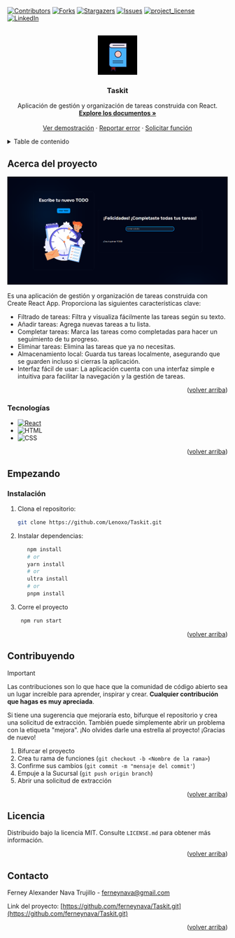 <a id="volver-arriba"></a>

[![Contributors][contributors-shield]][contributors-url]
[![Forks][forks-shield]][forks-url]
[![Stargazers][stars-shield]][stars-url]
[![Issues][issues-shield]][issues-url]
[![project_license][license-shield]][license-url]
[![LinkedIn][linkedin-shield]][linkedin-url]

<br />
<div align="center">
  <a href="https://github.com/ferneynava/Taskit.git">
    <img src="./public/112-book-morph-linealtrans.gif" alt="Logo" width="90" height="90">
  </a>

<h3 align="center">Taskit</h3>

  <p align="center">
    Aplicación de gestión y organización de tareas construida con React.
    <br />
    <a href="https://github.com/ferneynava/Taskit.git"><strong>Explore los documentos »</strong></a>
    <br />
    <br />
    <a href="https://ferneynava.github.io/Taskit/">Ver demostración</a>
    ·
    <a href="https://github.com/ferneynava/Taskit/issues">Reportar error</a>
    ·
    <a href="https://github.com/ferneynava/Taskit/issues">Solicitar función</a>
  </p>
</div>

<!-- TABLE OF CONTENTS -->
<details>
  <summary>Table de contenido</summary>
  <ol>
    <li>
      <a href="#acerca-del-proyecto">Acerca del proyecto</a>
      <ul>
        <li><a href="#tecnologías">Tecnologías</a></li>
      </ul>
    </li>
    <li>
      <a href="#empezando">Empezando</a>
      <ul>
        <li><a href="#instalación">Instalación</a></li>
      </ul>
    </li>
    <li><a href="#contribuyendo">Contribuyendo</a></li>
    <li><a href="#licencia">Licencia</a></li>
    <li><a href="#contacto">Contacto</a></li>
  </ol>
</details>

<!-- ABOUT THE PROJECT -->
## Acerca del proyecto

[![Product Name Screen Shot][product-screenshot]](https://ferneynava.github.io/Taskit/)

Es una aplicación de gestión y organización de tareas construida con Create React App. Proporciona las siguientes características clave:
 <ul>
    <li>Filtrado de tareas: Filtra y visualiza fácilmente las tareas según su texto.</li>
    <li>Añadir tareas: Agrega nuevas tareas a tu lista.</li>
    <li>Completar tareas: Marca las tareas como completadas para hacer un seguimiento de tu progreso.</li>
    <li>Eliminar tareas: Elimina las tareas que ya no necesitas.</li>
    <li>Almacenamiento local: Guarda tus tareas localmente, asegurando que se guarden incluso si cierras la aplicación.</li>
    <li>Interfaz fácil de usar: La aplicación cuenta con una interfaz simple e intuitiva para facilitar la navegación y la gestión de tareas.</li>
</ul>
<p align="right">(<a href="#volver-arriba">volver arriba</a>)</p>

### Tecnologías

* [![React][React.js]][React-url]
* ![HTML]
* ![CSS]

<p align="right">(<a href="#volver-arriba">volver arriba</a>)</p>


## Empezando

### Instalación

1. Clona el repositorio:
   ```sh
   git clone https://github.com/Lenoxo/Taskit.git
   ```
2. Instalar dependencias:
   ```sh
      npm install
      # or
      yarn install
      # or
      ultra install
      # or
      pnpm install
   ```
3. Corre el proyecto
   ```sh
    npm run start
   ```
<p align="right">(<a href="#volver-arriba">volver arriba</a>)</p>

## Contribuyendo

> [!IMPORTANT]
> Las contribuciones son lo que hace que la comunidad de código abierto sea un lugar increíble para aprender, inspirar y crear. **Cualquier contribución que hagas es muy apreciada**.

Si tiene una sugerencia que mejoraría esto, bifurque el repositorio y crea una solicitud de extracción. También puede simplemente abrir un problema con la etiqueta "mejora". ¡No olvides darle una estrella al proyecto! ¡Gracias de nuevo!

1. Bifurcar el proyecto
2. Crea tu rama de funciones (`git checkout -b <Nombre de la rama>`)
3. Confirme sus cambios (`git commit -m "mensaje del commit'`)
4. Empuje a la Sucursal (`git push origin branch`)
5. Abrir una solicitud de extracción

<p align="right">(<a href="#volver-arriba">volver arriba</a>)</p>

## Licencia

Distribuido bajo la licencia MIT. Consulte `LICENSE.md` para obtener más información.

<p align="right">(<a href="#volver-arriba">volver arriba</a>)</p>


## Contacto
Ferney Alexander Nava Trujillo - ferneynava@gmail.com

Link del proyecto: [https://github.com/ferneynava/Taskit.git](https://github.com/ferneynava/Taskit.git)

<p align="right">(<a href="#volver-arriba">volver arriba</a>)</p>




<!-- MARKDOWN LINKS & IMAGES -->
[contributors-shield]: https://img.shields.io/github/contributors/ferneynava/Taskit.svg?style=for-the-badge
[contributors-url]: https://github.com/ferneynava/Taskit/graphs/contributors
[forks-shield]: https://img.shields.io/github/forks/ferneynava/Taskit.svg?style=for-the-badge
[forks-url]: https://github.com/ferneynava/Taskit/network/members
[stars-shield]: https://img.shields.io/github/stars/ferneynava/Taskit.svg?style=for-the-badge
[stars-url]: https://github.com/ferneynava/Taskit/stargazers
[issues-shield]: https://img.shields.io/github/issues/ferneynava/Taskit.svg?style=for-the-badge
[issues-url]: https://github.com/ferneynava/Taskit/issues
[license-shield]: https://img.shields.io/github/license/ferneynava/Taskit.svg?style=for-the-badge
[license-url]: https://github.com/ferneynava/Taskit/blob/master/LICENSE.txt
[linkedin-shield]: https://img.shields.io/badge/-LinkedIn-black.svg?style=for-the-badge&logo=linkedin&colorB=555
[linkedin-url]: https://www.linkedin.com/in/ferney-alexander-nava-trujillo-0478a8118/
[product-screenshot]: /public/Captura%20de%20pantalla%202025-01-03%20182712.png
[React.js]: https://img.shields.io/badge/React-20232A?style=for-the-badge&logo=react&logoColor=61DAFB
[React-url]: https://reactjs.org/
[HTML]: https://img.shields.io/badge/HTML5-E34F26?style=for-the-badge&logo=html5&logoColor=white
[CSS]: https://img.shields.io/badge/CSS3-1572B6?style=for-the-badge&logo=css3&logoColor=white
[js]: https://img.shields.io/badge/JavaScript-323330?style=for-the-badge&logo=javascript&logoColor=F7DF1E
